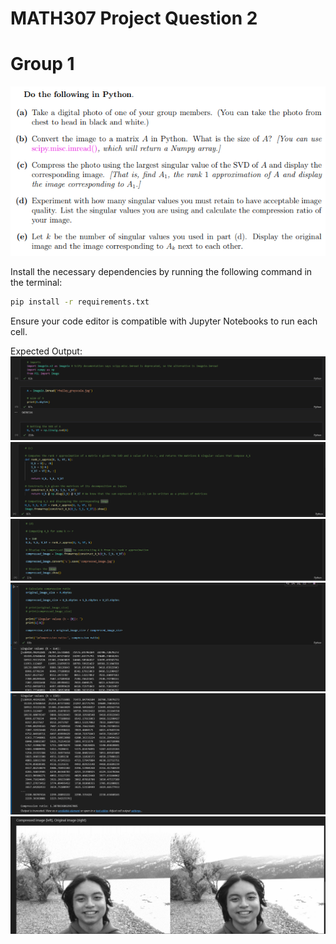 # MATH307 Project Question 2

# Group 1

![](questions.png)

Install the necessary dependencies by running the following command in the terminal:

```bash
pip install -r requirements.txt
```

Ensure your code editor is compatible with Jupyter Notebooks to run each cell.

Expected Output:
![](img/img_01.png)
![](img/img_02.png)
![](img/img_03.png)
![](img/img_04.png)
![](img/img_05.png)
![](img/img_06.png)
